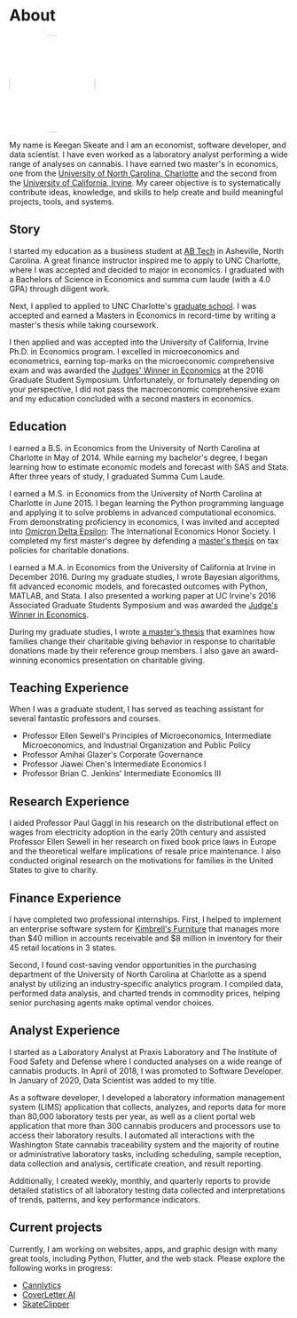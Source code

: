 <h1 class="pb-2 mb-4 border-bottom">
  About
</h1>

<img
  src="../static/personal_website/images/profile/profile.jpg"
  width="155"
  height="175"
  class="float-right mx-3"
  style="border-radius:50%;"
/>

My name is Keegan Skeate and I am an economist, software developer, and data scientist. I have even worked as a laboratory analyst performing a wide range of analyses on cannabis. I have earned two master's in economics, one from the [University of North Carolina, Charlotte](https://www.uncc.edu/) and the second from the [University of California, Irvine](https://uci.edu/). My career objective is to systematically contribute ideas, knowledge, and skills to help create and build meaningful projects, tools, and systems.


## Story

I started my education as a business student at [AB Tech](https://abtech.edu/) in Asheville, North Carolina. A great finance instructor inspired me to apply to UNC Charlotte, where I was accepted and decided to major in economics. I graduated with a Bachelors of Science in Economics and summa cum laude (with a 4.0 GPA) through diligent work.

Next, I applied to applied to UNC Charlotte's [graduate school](https://graduateschool.uncc.edu/). I was accepted and earned a Masters in Economics in record-time by writing a master's thesis while taking coursework.

I then applied and was accepted into the University of California, Irvine Ph.D. in Economics program. I excelled in microeconomics and econometrics, earning top-marks on the microeconomic comprehensive exam and was awarded the [Judges' Winner in Economics]((https://symposium.ags.uci.edu/2016-winners-abstracts/)) at the 2016 Graduate Student Symposium. Unfortunately, or fortunately depending on your perspective, I did not pass the macroeconomic comprehensive exam and my education concluded with a second masters in economics.


## Education

I earned a B.S. in Economics from the University of North Carolina at Charlotte in May of 2014. While earning my bachelor's degree, I began learning how to estimate economic models and forecast with SAS and Stata. After three years of study, I graduated Summa Cum Laude.

I earned a M.S. in Economics from the University of North Carolina at Charlotte in June 2015. I began learning the Python programming language and applying it to solve problems in advanced computational economics. From demonstrating proficiency in economics, I was invited and accepted into [Omicron Delta Epsilon](http://www.omicrondeltaepsilon.org/): The International Economics Honor Society. I completed my first master's degree by defending a [master's thesis](http://gradworks.umi.com/15/98/1598090.html) on tax policies for charitable donations.

I earned a M.A. in Economics from the University of California at Irvine in December 2016. During my graduate studies, I wrote Bayesian algorithms, fit advanced economic models, and forecasted outcomes with Python, MATLAB, and Stata. I also presented a working paper at UC Irvine's 2016 Associated Graduate Students Symposium and was awarded the [Judge's Winner in Economics](https://symposium.ags.uci.edu/2016-winners-abstracts/).

During my graduate studies, I wrote [a master's thesis](../static/personal_website/pdfs/thesis.pdf) that examines how families change their charitable giving behavior in response to charitable donations made by their reference group members. I also gave an award-winning economics presentation on charitable giving.


## Teaching Experience

When I was a graduate student, I has served as teaching assistant for several fantastic professors and courses.

- Professor Ellen Sewell's Principles of Microeconomics, Intermediate Microeconomics, and Industrial Organization and Public Policy
- Professor Amihai Glazer's Corporate Governance
- Professor Jiawei Chen's Intermediate Economics I
- Professor Brian C. Jenkins' Intermediate Economics III


## Research Experience

I aided Professor Paul Gaggl in his research on the distributional effect on wages from electricity adoption in the early 20th century and assisted Professor Ellen Sewell in her research on fixed book price laws in Europe and the theoretical welfare implications of resale price maintenance. I also conducted original research on the motivations for families in the United States to give to charity.


## Finance Experience<a id="experience"></a>

I have completed two professional internships. First, I helped to implement an enterprise software system for [Kimbrell's Furniture](https://kimbrells.com/) that manages more than $40 million in accounts receivable and $8 million in inventory for their 45 retail locations in 3 states.

Second, I found cost-saving vendor opportunities in the purchasing department of the University of North Carolina at Charlotte as a spend analyst by utilizing an industry-specific analytics program. I compiled data, performed data analysis, and charted trends in commodity prices, helping senior purchasing agents make optimal vendor choices.


## Analyst Experience

I started as a Laboratory Analyst at Praxis Laboratory and The Institute of Food Safety and Defense where I conducted analyses on a wide reange of cannabis products. In April of 2018, I was promoted to Software Developer. In January of 2020, Data Scientist was added to my title.

As a software developer, I developed a laboratory information management system (LIMS) application that collects, analyzes, and reports data for more than 80,000 laboratory tests per year, as well as a client portal web application that more than 300 cannabis producers and processors use to access their laboratory results. I automated all interactions with the Washington State cannabis traceability system and the majority of routine or administrative laboratory tasks, including scheduling, sample reception, data collection and analysis, certificate creation, and result reporting.

Additionally, I created weekly, monthly, and quarterly reports to provide detailed statistics of all laboratory testing data collected and interpretations of trends, patterns, and key performance indicators.


## Current projects

Currently, I am working on websites, apps, and graphic design with many great tools, including Python, Flutter, and the web stack. Please explore the following works in progress:

<!-- TODO: Add Images and descriptions -->
- [Cannlytics](https://cannlytics.com)
- [CoverLetter AI](https://covletterai.com)
- [SkateClipper](https://skateclipper.com)
